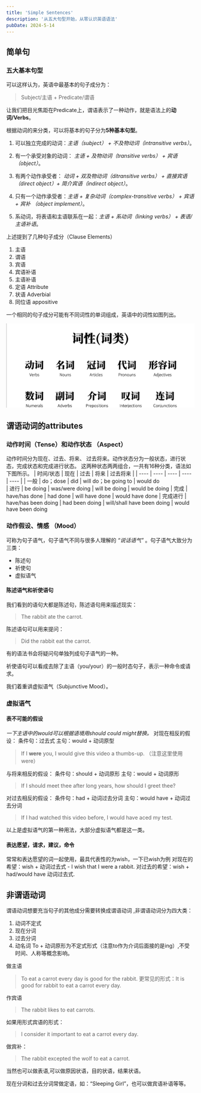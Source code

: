 ```yaml
---
title: 'Simple Sentences'
description: '从五大句型开始，从零认识英语语法'
pubDate: 2024-5-14
---
```

## 简单句
### 五大基本句型
可以这样认为，英语中最基本的句子成分为：

> Subject/主语 + Predicate/谓语

让我们把目光焦距在Predicate上，谓语表示了一种动作，就是语法上的**动词/Verbs**。

根据动词的来分类，可以将基本的句子分为**5种基本句型**。

1. 可以独立完成的动词：*主语（subject） + 不及物动词（intransitive verbs）*。

2. 有一个承受对象的动词： *主语 + 及物动词（transitive verbs） + 宾语（object）*。
3. 有两个动作承受者： *动词 + 双及物动词（ditransitive verbs） + 直接宾语（direct object）+ 简介宾语（indirect object）*。
4. 只有一个动作承受者：*主语 + 复杂动词（complex-transitive verbs） + 宾语 + 宾补 （object implement）*。
5. 系动词，将表语和主语联系在一起：*主语 + 系动词（linking verbs） + 表语/主语补语*。

上述提到了几种句子成分（Clause Elements）
1. 主语
2. 谓语
3. 宾语
4. 宾语补语
5. 主语补语
6. 定语 Attribute
7. 状语 Adverbial
8. 同位语 appositive

一个相同的句子成分可能有不同词性的单词组成，英语中的词性如图列出。

![词性分类：动词，名词，冠词，代词，形容词，数词，副词，介词，叹词，连词](image.png)

## 谓语动词的attributes
### 动作时间（Tense）和动作状态 （Aspect）
动作时间分为现在、过去、将来、 过去将来。动作状态分为一般状态，进行状态，完成状态和完成进行状态。
这两种状态两两组合，一共有16种分类，语法如下图所示。
| 时间/状态 | 现在 | 过去 | 将来 | 过去将来 |
| ---- | ---- | ---- | ---- | ---- |
| 一般 | do；dose | did | will do；be going to | would do   
| 进行 | be doing | was/were doing | will be doing | would be doing
| 完成 | have/has done | had done | will have done | would have done
| 完成进行 | have/has been doing | had been doing | will/shall have been doing | would have been doing

### 动作假设、情感 （Mood）
可称为句子语气，句子语气不同与很多人理解的 *“说话语气”* 。句子语气大致分为三类：
+ 陈述句
+ 祈使句
+ 虚拟语气
#### 陈述语气和祈使语句
我们看到的语句大都是陈述句，陈述语句用来描述现实：

> The rabbit ate the carrot.

陈述语句可以用来提问：

> Did the rabbit eat the carrot.

有的语法书会将疑问句单独列成句子语气的一种。

祈使语句可以看成去除了主语（you/your）的一般时态句子，表示一种命令或请求。

我们着重讲虚拟语气（Subjunctive Mood）。

### 虚拟语气
#### 表不可能的假设
*一下主语中的would可以根据语境用should could might替换。*
对现在相反的假设：
条件句：过去式
主句：would + 动词原型

> If I **were** you, I would give this video a thumbs-up. （注意这里使用were）

与将来相反的假设：
条件句：should + 动词原形
主句：would + 动词原形

> If I should meet thee after long years, how should I greet thee? 

对过去相反的假设：
条件句：had + 动词过去分词
主句：would have + 动词过去分词

> If I had watched this video before, I would have aced my test.

以上是虚拟语气的第一种用法，大部分虚拟语气都是这一类。

#### 表达愿望，请求，建议，命令
常常和表达愿望的词一起使用，最具代表性的为wish，一下已wish为例
对现在的希望：wish + 动词过去式 - I wish that I were a rabbit.
对过去的希望：wish + had/would have 动词过去式.

## 非谓语动词
谓语动词想要充当句子的其他成分需要转换成谓语动词 ,非谓语动词分为四大类：
1. 动词不定式
2. 现在分词
3. 过去分词
4. 动名词
To + 动词原形为不定式形式（注意to作为介词后面接的是ing）,不受时间、人称等概念影响。

做主语

> To eat a carrot every day is good for the rabbit.
> 更常见的形式：It is good for rabbit to eat a carrot every day.

作宾语

> The rabbit likes to eat carrots.

如果用形式宾语的形式：

> I consider it important to eat a carrot every day.

做宾补：

> The rabbit excepted the wolf to eat a carrot.

当然也可以做表语,可以做原因状语，目的状语，结果状语。

现在分词和过去分词常做定语，如：“Sleeping Girl”，也可以做宾语补语等等。